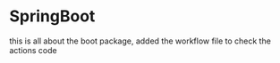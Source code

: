 # SpringBoot

this is all about the boot package, added the workflow file to check the actions code
